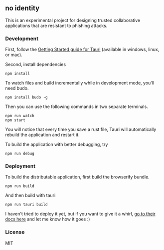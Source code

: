 ## no identity

This is an experimental project for designing trusted collaborative
applications that are resistant to phishing attacks.

### Development

First, follow the [Getting Started guide for
Tauri](https://tauri.studio/en/docs/getting-started/intro) (available in windows, linux, or mac).

Second, install dependencies

```
npm install
```

To watch files and build incrementally while in development mode, you'll need
budo. 

```
npm install budo -g
```

Then you can use the following commands in two separate terminals. 

```
npm run watch
npm start 
```

You will notice that every time you save a rust file, Tauri will automatically
rebuild the application and restart it.

To build the application with better debugging, try

```
npm run debug
```

### Deployment

To build the distributable application, first build the browserify bundle.

```
npm run build
```

And then build with tauri

```
npm run tauri build
```

I haven't tried to deploy it yet, but if you want to give it a whirl, [go to
their docs here](https://tauri.studio/en/docs/usage/development/publishing) and
let me know how it goes :)

### License

MIT
